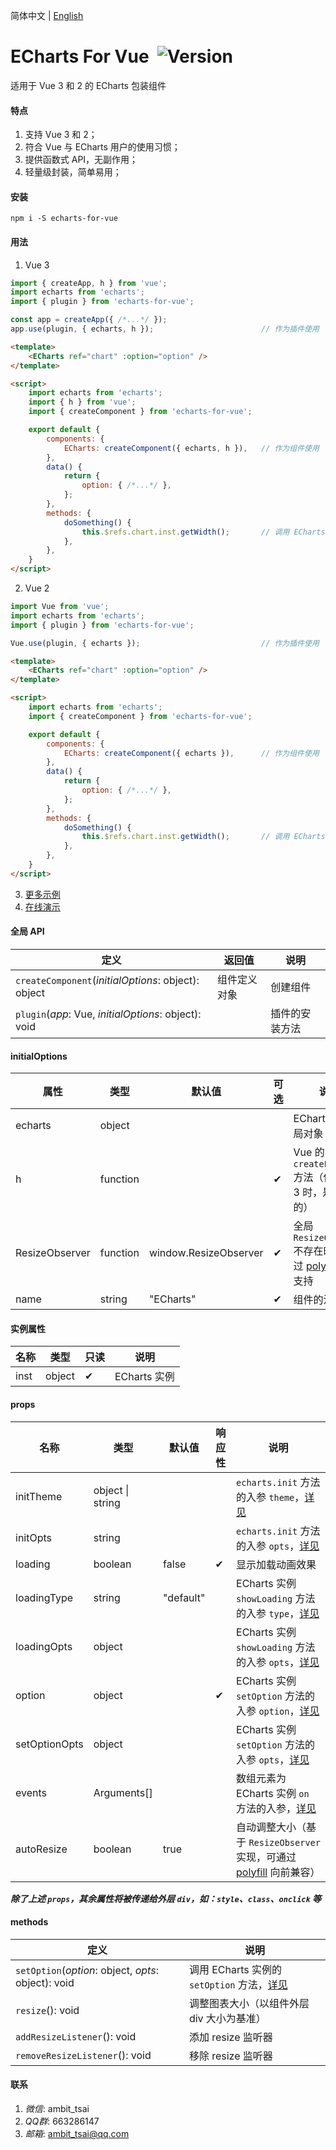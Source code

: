 简体中文 | [English](README.md)


# ECharts For Vue&nbsp;&nbsp;![Version](https://img.shields.io/npm/v/echarts-for-vue.svg)
适用于 Vue 3 和 2 的 ECharts 包装组件


#### 特点
1. 支持 Vue 3 和 2；
1. 符合 Vue 与 ECharts 用户的使用习惯；
1. 提供函数式 API，无副作用；
1. 轻量级封装，简单易用；


#### 安装
`npm i -S echarts-for-vue`


#### 用法
1. Vue 3
```javascript
import { createApp, h } from 'vue';
import echarts from 'echarts';
import { plugin } from 'echarts-for-vue';

const app = createApp({ /*...*/ });
app.use(plugin, { echarts, h });                        // 作为插件使用
```
```html
<template>
    <ECharts ref="chart" :option="option" />
</template>

<script>
    import echarts from 'echarts';
    import { h } from 'vue';
    import { createComponent } from 'echarts-for-vue';

    export default {
        components: {
            ECharts: createComponent({ echarts, h }),   // 作为组件使用
        },
        data() {
            return {
                option: { /*...*/ },
            };
        },
        methods: {
            doSomething() {
                this.$refs.chart.inst.getWidth();       // 调用 ECharts 实例的方法
            },
        },
    }
</script>
```

2. Vue 2
```javascript
import Vue from 'vue';
import echarts from 'echarts';
import { plugin } from 'echarts-for-vue';

Vue.use(plugin, { echarts });                           // 作为插件使用
```
```html
<template>
    <ECharts ref="chart" :option="option" />
</template>

<script>
    import echarts from 'echarts';
    import { createComponent } from 'echarts-for-vue';

    export default {
        components: {
            ECharts: createComponent({ echarts }),      // 作为组件使用
        },
        data() {
            return {
                option: { /*...*/ },
            };
        },
        methods: {
            doSomething() {
                this.$refs.chart.inst.getWidth();       // 调用 ECharts 实例的方法
            },
        },
    }
</script>
```
3. <a href="test" target="_blank">更多示例</a>
4. <a href="http://ambit.gitee.io/echarts-for-vue/" target="_blank">在线演示</a>


#### 全局 API
|定义|返回值|说明|
|-|-|-|
|`createComponent`(*initialOptions*: object): object|组件定义对象|创建组件|
|`plugin`(*app*: Vue, *initialOptions*: object): void||插件的安装方法|


#### initialOptions
|属性|类型|默认值|可选|说明|
|-|-|-|-|-|
|echarts|object|||ECharts 库的全局对象|
|h|function||✔|Vue 的 `createElement` 方法（使用 Vue 3 时，是**必选**的）|
|ResizeObserver|function|window.ResizeObserver|✔|全局 `ResizeObserver` 不存在时，可通过 <a href="https://github.com/que-etc/resize-observer-polyfill" target="_blank">polyfill</a> 提供支持|
|name|string|"ECharts"|✔|组件的注册名称|


#### 实例属性
|名称|类型|只读|说明|
|-|-|-|-|
|inst|object|✔|ECharts 实例|


#### props
|名称|类型|默认值|响应性|说明|
|-|-|-|-|-|
|initTheme|object \| string|||`echarts.init` 方法的入参 `theme`，<a href="https://echarts.apache.org/zh/api.html#echarts.init" target="_blank">详见</a>|
|initOpts|string|||`echarts.init` 方法的入参 `opts`，<a href="https://echarts.apache.org/zh/api.html#echarts.init" target="_blank">详见</a>|
|loading|boolean|false|✔|显示加载动画效果|
|loadingType|string|"default"||ECharts 实例 `showLoading` 方法的入参 `type`，<a href="https://echarts.apache.org/zh/api.html#echartsInstance.showLoading" target="_blank">详见</a>|
|loadingOpts|object|||ECharts 实例 `showLoading` 方法的入参 `opts`，<a href="https://echarts.apache.org/zh/api.html#echartsInstance.showLoading" target="_blank">详见</a>|
|option|object||✔|ECharts 实例 `setOption` 方法的入参 `option`，<a href="https://echarts.apache.org/zh/api.html#echartsInstance.setOption" target="_blank">详见</a>|
|setOptionOpts|object|||ECharts 实例 `setOption` 方法的入参 `opts`，<a href="https://echarts.apache.org/zh/api.html#echartsInstance.setOption" target="_blank">详见</a>|
|events|Arguments[]|||数组元素为ECharts 实例 `on` 方法的入参，<a href="https://echarts.apache.org/zh/api.html#echartsInstance.on" target="_blank">详见</a>|
|autoResize|boolean|true||自动调整大小（基于 `ResizeObserver` 实现，可通过 <a href="https://github.com/que-etc/resize-observer-polyfill" target="_blank">polyfill</a> 向前兼容）|

***除了上述 `props`，其余属性将被传递给外层 `div`，如：`style`、`class`、`onclick` 等***


#### methods
|定义|说明|
|-|-|
|`setOption`(*option*: object, *opts*: object): void|调用 ECharts 实例的 `setOption` 方法，<a href="https://echarts.apache.org/zh/api.html#echartsInstance.setOption" target="_blank">详见</a>|
|`resize`(): void|调整图表大小（以组件外层 div 大小为基准）|
|`addResizeListener`(): void|添加 resize 监听器|
|`removeResizeListener`(): void|移除 resize 监听器|


#### 联系
1. *微信*: ambit_tsai
1. *QQ群*: 663286147
1. *邮箱*: ambit_tsai@qq.com
